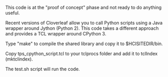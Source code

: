 This code is at the "proof of concept" phase and not ready to do
anything useful.

Recent versions of Cloverleaf allow you to call Python scripts using a
Java wrapper around Jython (Python 2). This code takes a different
approach and provides a TCL wrapper around CPython 3.

Type "make" to compile the shared library and copy it to
$HCISITEDIR/bin.

Copy tps_cpython_script.tcl to your tclprocs folder and add it to
tclIndex (mktclindex).

The test.sh script will run the code.
